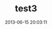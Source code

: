 ---
layout: post
title:  "test3"
date:   2013-06-15 20:03:11
external-url: http://jekyllrb.com/docs/home/
---